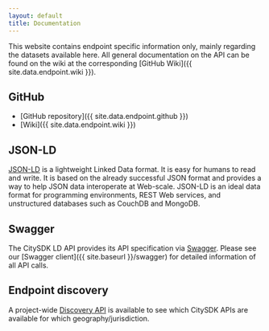 ```yaml
---
layout: default
title: Documentation
---
```


This website contains endpoint specific information only, mainly regarding the datasets available here. All general documentation on the API can be found on the wiki at the corresponding [GitHub Wiki]({{ site.data.endpoint.wiki }}).


## GitHub

- [GitHub repository]({{ site.data.endpoint.github }})
- [Wiki]({{ site.data.endpoint.wiki }})

## JSON-LD

[JSON-LD](http://json-ld.org/) is a lightweight Linked Data format. It is easy for humans to read and write. It is based on the already successful JSON format and provides a way to help JSON data interoperate at Web-scale. JSON-LD is an ideal data format for programming environments, REST Web services, and unstructured databases such as CouchDB and MongoDB.

## Swagger

The CitySDK LD API provides its API specification via [Swagger](http://swagger.io/). Please see our [Swagger client]({{ site.baseurl }}/swagger) for detailed information of all API calls.

## Endpoint discovery

A project-wide [Discovery API](cat.citysdk.eu) is available to see which CitySDK APIs are available for which geography/jurisdiction.
